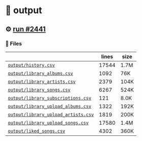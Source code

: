 # 📝  output 

## ⚙️ [run #2441](https://github.com/jwenerd/ytm-dl/actions/runs/11282291138)

### 📁 Files

|                                                                         |lines|size|
|-------------------------------------------------------------------------|-----|----|
|[`output/history.csv` ](output/history.csv)                              |17544|1.7M|
|[`output/library_albums.csv` ](output/library_albums.csv)                |1092 |76K |
|[`output/library_artists.csv` ](output/library_artists.csv)              |2379 |104K|
|[`output/library_songs.csv` ](output/library_songs.csv)                  |6267 |524K|
|[`output/library_subscriptions.csv` ](output/library_subscriptions.csv)  |121  |8.0K|
|[`output/library_upload_albums.csv` ](output/library_upload_albums.csv)  |1322 |192K|
|[`output/library_upload_artists.csv` ](output/library_upload_artists.csv)|1819 |200K|
|[`output/library_upload_songs.csv` ](output/library_upload_songs.csv)    |17580|1.4M|
|[`output/liked_songs.csv` ](output/liked_songs.csv)                      |4302 |360K|